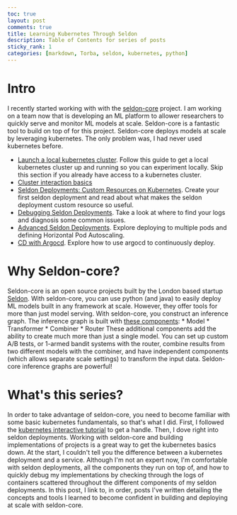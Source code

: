 ```yaml
---
toc: true
layout: post
comments: true
title: Learning Kubernetes Through Seldon
description: Table of Contents for series of posts
sticky_rank: 1
categories: [markdown, Torba, seldon, kubernetes, python] 
---
```

# Intro 
I recently started working with with the [seldon-core](https://docs.seldon.io/projects/seldon-core/en/v1.1.0/) project. I am working on a team now that is developing an ML platform to allower researchers to quickly serve and monitor ML models at scale. Seldon-core is a fantastic tool to build on top of for this project. Seldon-core deploys models at scale by leveraging kubernetes. The only problem was, I had never used kubernetes before. 

* [Launch a local kubernetes cluster](https://ntorba.github.io/writing/jupyter/2020/07/17/local-kubernetes.html). Follow this guide to get a local kubernetes cluster up and running so you can experiment locally. Skip this section if you already have access to a kubernetes cluster.
* [Cluster interaction basics]()
* [Seldon Deployments: Custom Resources on Kubernetes](). Create your first seldon deployment and read about what makes the seldon deployment custom resource so useful. 
* [Debugging Seldon Deployments](). Take a look at where to find your logs and diagnosis some common issues. 
* [Advanced Seldon Deployments](). Explore deploying to multiple pods and defining Horizontal Pod Autoscaling.
* [CD with Argocd](). Explore how to use argocd to continuously deploy. 
    

# Why Seldon-core? 
Seldon-core is an open source projects built by the London based startup [Seldon](https://www.seldon.io/). With seldon-core, you can use python (and java) to easily deploy ML models built in any framework at scale. However, they offer tools for more than just model serving. With seldon-core, you construct an inference graph. The inference graph is built with [these components](https://docs.seldon.io/projects/seldon-core/en/v1.1.0/python/python_component.html): 
    * Model
    * Transformer
    * Combiner 
    * Router
These additional components add the ability to create much more than just a single model. You can set up custom A/B tests, or 1-armed bandit systems with the router, combine results from two different models with the combiner, and have independent components (which allows separate scale settings) to transform the input data. Seldon-core inference graphs are powerful! 

# What's this series? 
In order to take advantage of seldon-core, you need to become familiar with some basic kubernetes fundamentals, so that's what I did. First, I followed the [kubernetes interactive tutorial](https://kubernetes.io/docs/tutorials/kubernetes-basics/create-cluster/cluster-interactive/) to get a handle. Then, I dove right into seldon deployments. Working with seldon-core and building implementations of projects is a great way to get the kubernetes basics down. At the start, I couldn't tell you the difference between a kubernetes deployment and a service. Although I'm not an expert now, I'm comfortable with seldon deployments, all the components they run on top of, and how to quickly debug my implementations by checking through the logs of containers scattered throughout the different components of my seldon deployments. 
In this post, I link to, in order, posts I've written detailing the concepts and tools I learned to become confident in building and deploying at scale with seldon-core.

    
    

